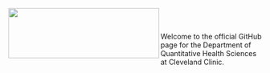 
<a href="https://www.lerner.ccf.org/quantitative-health/"><img src="https://github.com/ClevelandClinicQHS/.github/assets/46714834/a9fb5437-2cb4-4574-a18b-95135b715419" align="left" width="300" height="100" /></a>

<br/><br/>

Welcome to the official GitHub page for the Department of Quantitative Health Sciences at Cleveland Clinic.
